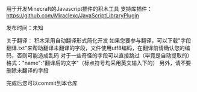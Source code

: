 用于开发Minecraft的Javascript插件的积木工具
支持库插件：https://github.com/Miraclexc/JavaScriptLibraryPlugin

发布时间：未知

关于翻译：
积木采用自动翻译形式简化开发
如果您要参与翻译，可以下载"字段翻译.txt"来帮助翻译未翻译的字段，文件使用utf8编码，在翻译前请确认您的编码，否则可能造成乱码
对于一些奇怪的字段可以直接跳过（毕竟是自动提取的）
格式："name":"翻译后的文字"（标点符号均采用英文输入下的）
另外，请不要删除未翻译的字段

完成后您可以commit到本仓库
